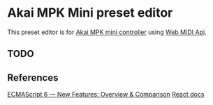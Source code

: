 # Akai MPK Mini preset editor

This preset editor is for [Akai MPK mini controller](http://www.akaipro.com/product/mpkmini) using [Web MIDI Api](https://www.w3.org/TR/webmidi/).

## TODO

## References

[ECMAScript 6 — New Features: Overview & Comparison](http://es6-features.org/)
[React docs](https://facebook.github.io/react/docs/hello-world.html)
